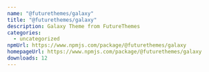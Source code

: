 ```yaml
---
name: "@futurethemes/galaxy"
title: "@futurethemes/galaxy"
description: Galaxy Theme from FutureThemes
categories:
  - uncategorized
npmUrl: https://www.npmjs.com/package/@futurethemes/galaxy
homepageUrl: https://www.npmjs.com/package/@futurethemes/galaxy
downloads: 12
---
```

